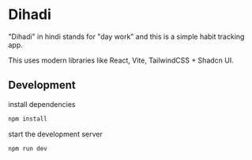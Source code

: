 # Dihadi

"Dihadi" in hindi stands for "day work" and this is a simple habit tracking app.

This uses modern libraries like React, Vite, TailwindCSS + Shadcn UI.


## Development

install dependencies

```bash
npm install
```

start the development server

```bash
npm run dev
```

